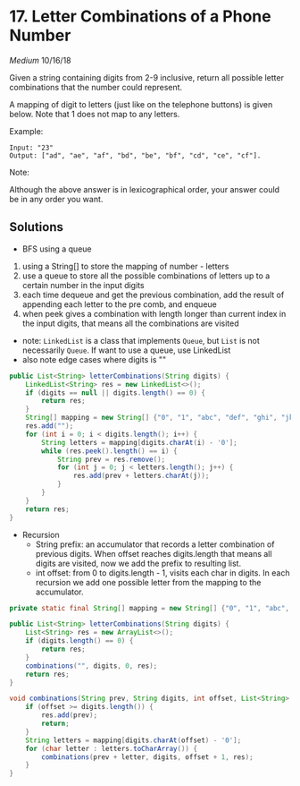 # 17. Letter Combinations of a Phone Number
*Medium*
10/16/18

Given a string containing digits from 2-9 inclusive, return all possible letter combinations that the number could represent.

A mapping of digit to letters (just like on the telephone buttons) is given below. Note that 1 does not map to any letters.

Example:
```
Input: "23"
Output: ["ad", "ae", "af", "bd", "be", "bf", "cd", "ce", "cf"].
```
Note:

Although the above answer is in lexicographical order, your answer could be in any order you want.

## Solutions
* BFS using a queue
1. using a String[] to store the mapping of number - letters
2. use a queue to store all the possible combinations of letters up to a certain number in the input digits
3. each time dequeue and get the previous combination, add the result of appending each letter to the pre comb, and enqueue
4. when peek gives a combination with length longer than current index in the input digits, that means all the combinations are visited
  - note: ```LinkedList``` is a class that implements ```Queue```, but ```List``` is not necessarily ```Queue```. If want to use a queue, use LinkedList
  - also note edge cases where digits is ""
```Java
public List<String> letterCombinations(String digits) {
    LinkedList<String> res = new LinkedList<>();
    if (digits == null || digits.length() == 0) {
        return res;
    }
    String[] mapping = new String[] {"0", "1", "abc", "def", "ghi", "jkl", "mno", "pqrs", "tuv", "wxyz"};
    res.add("");
    for (int i = 0; i < digits.length(); i++) {
        String letters = mapping[digits.charAt(i) - '0'];
        while (res.peek().length() == i) {
            String prev = res.remove();
            for (int j = 0; j < letters.length(); j++) {
                res.add(prev + letters.charAt(j));
            }
        }
    }
    return res;
}
```

* Recursion
  - String prefix: an accumulator that records a letter combination of previous digits. When offset reaches digits.length that means all digits are visited, now we add the prefix to resulting list.
  - int offset: from 0 to digits.length - 1, visits each char in digits. In each recursion we add one possible letter from the mapping to the accumulator.
```Java
private static final String[] mapping = new String[] {"0", "1", "abc", "def", "ghi", "jkl", "mno", "pqrs", "tuv", "wxyz"};

public List<String> letterCombinations(String digits) {
    List<String> res = new ArrayList<>();
    if (digits.length() == 0) {
        return res;
    }
    combinations("", digits, 0, res);
    return res;
}

void combinations(String prev, String digits, int offset, List<String> res) {
    if (offset >= digits.length()) {
        res.add(prev);
        return;
    }
    String letters = mapping[digits.charAt(offset) - '0'];
    for (char letter : letters.toCharArray()) {
        combinations(prev + letter, digits, offset + 1, res);
    }
}
```

